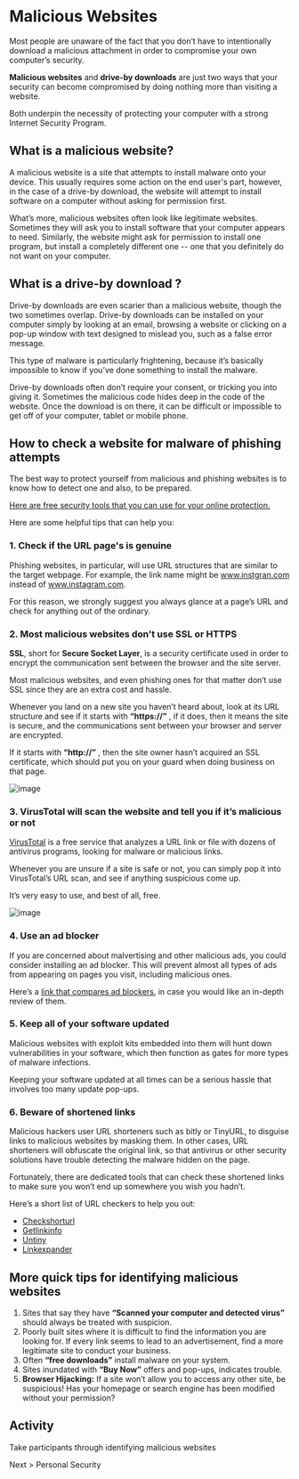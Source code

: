 # Malicious Websites

Most people are unaware of the fact that you don’t have to intentionally download a malicious attachment in order to compromise your own computer’s security. 

__Malicious websites__ and __drive-by downloads__ are just two ways that your security can become compromised by doing nothing more than visiting a website. 

Both underpin the necessity of protecting your computer with a strong Internet Security Program.

## What is a malicious website? 
A malicious website is a site that attempts to install malware onto your device. This usually requires some action on the end user's part, however, in the case of a drive-by download, the website will attempt to install software on a computer without asking for permission first.

What’s more, malicious websites often look like legitimate websites. Sometimes they will ask you to install software that your computer appears to need. Similarly, the website might ask for permission to install one program, but install a completely different one -- one that you definitely do not want on your computer.

## What is a drive-by download ? 
Drive-by downloads are even scarier than a malicious website, though the two sometimes overlap. Drive-by downloads can be installed on your computer simply by looking at an email, browsing a website or clicking on a pop-up window with text designed to mislead you, such as a false error message. 

This type of malware is particularly frightening, because it’s basically impossible to know if you’ve done something to install the malware.

Drive-by downloads often don’t require your consent, or tricking you into giving it. Sometimes the malicious code hides deep in the code of the website. Once the download is on there, it can be difficult or impossible to get off of your computer, tablet or mobile phone. 

## How to check a website for malware of phishing attempts
The best way to protect yourself from malicious and phishing websites is to know how to detect one and also, to be prepared. 

[Here are free security tools that you can use for your online protection.](https://heimdalsecurity.com/blog/free-cyber-security-tools-list/)  

Here are some helpful tips that can help you:

### 1. Check if the URL page's is genuine
Phishing websites, in particular, will use URL structures that are similar to the target webpage. For example, the link name might be www.instgran.com instead of www.instagram.com.

For this reason, we strongly suggest you always glance at a page’s URL and check for anything out of the ordinary.

### 2. Most malicious websites don't use SSL or HTTPS
__SSL__, short for __Secure Socket Layer__, is a security certificate used in order to encrypt the communication sent between the browser and the site server.

Most malicious websites, and even phishing ones for that matter don’t use SSL since they are an extra cost and hassle.

Whenever you land on a new site you haven’t heard about, look at its URL structure and see if it starts with __“https://”__ , if it does, then it means the site is secure, and the communications sent between your browser and server are encrypted.

If it starts with __“http://”__ , then the site owner hasn’t acquired an SSL certificate, which should put you on your guard when doing business on that page. 

![image](https://github.com/the-mind/OnlineSecurity/blob/master/images/https.png)

### 3. VirusTotal will scan the website and tell you if it’s malicious or not

[VirusTotal](https://www.virustotal.com/gui/home) is a free service that analyzes a URL link or file with dozens of antivirus programs, looking for malware or malicious links.

Whenever you are unsure if a site is safe or not, you can simply pop it into VirusTotal’s URL scan, and see if anything suspicious come up.

It’s very easy to use, and best of all, free.

![image](https://github.com/the-mind/OnlineSecurity/blob/master/images/virustotal.png)

### 4. Use an ad blocker 
If you are concerned about malvertising and other malicious ads, you could consider installing an ad blocker. This will prevent almost all types of ads from appearing on pages you visit, including malicious ones.

Here’s a [link that compares ad blockers](https://www.tomsguide.com/round-up/best-adblockers-privacy-extensions), in case you would like an in-depth review of them.

### 5. Keep all of your software updated
Malicious websites with exploit kits embedded into them will hunt down vulnerabilities in your software, which then function as gates for more types of malware infections.

Keeping your software updated at all times can be a serious hassle that involves too many update pop-ups. 

### 6. Beware of shortened links
Malicious hackers user URL shorteners such as bitly or TinyURL, to disguise links to malicious websites by masking them. In other cases, URL shorteners will obfuscate the original link, so that antivirus or other security solutions have trouble detecting the malware hidden on the page.

Fortunately, there are dedicated tools that can check these shortened links to make sure you won’t end up somewhere you wish you hadn’t.

Here’s a short list of URL checkers to help you out:

* [Checkshorturl](http://www.checkshorturl.com/)
* [Getlinkinfo](http://www.getlinkinfo.com/)
* [Untiny](http://untiny.com/)
* [Linkexpander](http://www.linkexpander.com/)

## More quick tips for identifying malicious websites
1. Sites that say they have __“Scanned your computer and detected virus”__ should always be treated with suspicion. 
1. Poorly built sites where it is difficult to find the information you are looking for. If every link seems to lead to an advertisement, find a more legitimate site to conduct your business.
1. Often __“free downloads”__ install malware on your system.
1. Sites inundated with __“Buy Now”__ offers and pop-ups, indicates trouble.
1. __Browser Hijacking:__ If a site won’t allow you to access any other site, be suspicious! Has your homepage or search engine has been modified without your permission?

## Activity

Take participants through identifying malicious websites

Next > Personal Security 





